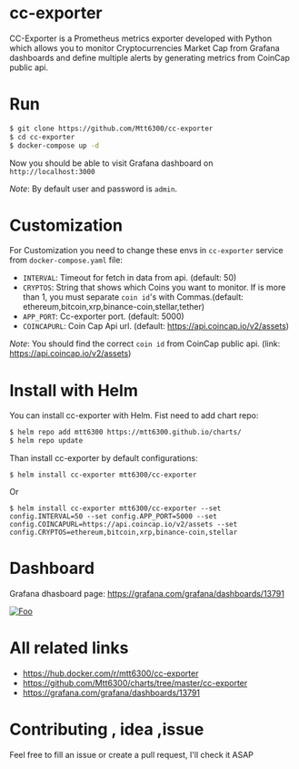# cc-exporter
CC-Exporter is a Prometheus metrics exporter developed with Python which allows you to monitor Cryptocurrencies Market Cap from Grafana dashboards and define multiple alerts by generating metrics from CoinCap public api.


# Run
```bash
$ git clone https://github.com/Mtt6300/cc-exporter
$ cd cc-exporter
$ docker-compose up -d
```
Now you should be able to visit Grafana dashboard on `http://localhost:3000`

*Note*: By default user and password is `admin`.



# Customization
For Customization you need to change these envs in `cc-exporter` service from `docker-compose.yaml` file:
- `INTERVAL`: Timeout for fetch in data from api. (default: 50)
- `CRYPTOS`: String that shows which Coins you want to monitor. If is more than 1, you must separate `coin id`'s with Commas.(default: ethereum,bitcoin,xrp,binance-coin,stellar,tether) 
- `APP_PORT`: Cc-exporter port. (default: 5000)
- `COINCAPURL`: Coin Cap Api url. (default: https://api.coincap.io/v2/assets)

*Note*: You should find the correct `coin id` from CoinCap public api. (link: https://api.coincap.io/v2/assets)


# Install with Helm
You can install cc-exporter with Helm.
Fist need to add chart repo:

```bash
$ helm repo add mtt6300 https://mtt6300.github.io/charts/
$ helm repo update
```
Than install cc-exporter by default configurations:

`$ helm install cc-exporter mtt6300/cc-exporter`

Or

`$ helm install cc-exporter mtt6300/cc-exporter --set config.INTERVAL=50 --set config.APP_PORT=5000 --set config.COINCAPURL=https://api.coincap.io/v2/assets --set config.CRYPTOS=ethereum,bitcoin,xrp,binance-coin,stellar`


# Dashboard
Grafana dhasboard page: https://grafana.com/grafana/dashboards/13791

[![Foo](https://grafana.com/api/dashboards/13791/images/9799/image)](https://grafana.com/grafana/dashboards/13791)

# All related links
* https://hub.docker.com/r/mtt6300/cc-exporter
* https://github.com/Mtt6300/charts/tree/master/cc-exporter
* https://grafana.com/grafana/dashboards/13791

# Contributing , idea ,issue
Feel free to fill an issue or create a pull request, I'll check it ASAP
